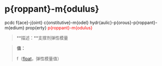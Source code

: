 # p{roppant}-m{odulus}
pcdc f{ace}-j{oint} c{onstitutive}-m{odel} hydr{aulic}-p{orous}-p{roppant}-m{edium} prop{erty} <span style='color: red;'>p{roppant}-m{odulus}</span>
> **描述：**支撑剂弹性模量

> 
> **值：**
> 
> f（[float](数据类型/float/)，弹性模量值）

